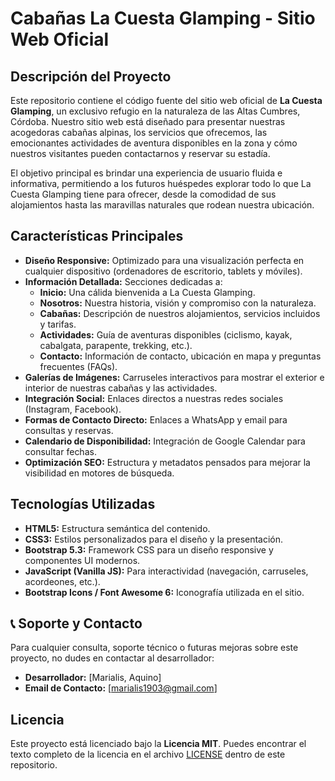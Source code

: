 # Cabañas La Cuesta Glamping - Sitio Web Oficial


## Descripción del Proyecto


Este repositorio contiene el código fuente del sitio web oficial de **La Cuesta Glamping**, un exclusivo refugio en la naturaleza de las Altas Cumbres, Córdoba. Nuestro sitio web está diseñado para presentar nuestras acogedoras cabañas alpinas, los servicios que ofrecemos, las emocionantes actividades de aventura disponibles en la zona y cómo nuestros visitantes pueden contactarnos y reservar su estadía.


El objetivo principal es brindar una experiencia de usuario fluida e informativa, permitiendo a los futuros huéspedes explorar todo lo que La Cuesta Glamping tiene para ofrecer, desde la comodidad de sus alojamientos hasta las maravillas naturales que rodean nuestra ubicación.


## Características Principales


* **Diseño Responsive:** Optimizado para una visualización perfecta en cualquier dispositivo (ordenadores de escritorio, tablets y móviles).
* **Información Detallada:** Secciones dedicadas a:
    * **Inicio:** Una cálida bienvenida a La Cuesta Glamping.
    * **Nosotros:** Nuestra historia, visión y compromiso con la naturaleza.
    * **Cabañas:** Descripción de nuestros alojamientos, servicios incluidos y tarifas.
    * **Actividades:** Guía de aventuras disponibles (ciclismo, kayak, cabalgata, parapente, trekking, etc.).
    * **Contacto:** Información de contacto, ubicación en mapa y preguntas frecuentes (FAQs).
* **Galerías de Imágenes:** Carruseles interactivos para mostrar el exterior e interior de nuestras cabañas y las actividades.
* **Integración Social:** Enlaces directos a nuestras redes sociales (Instagram, Facebook).
* **Formas de Contacto Directo:** Enlaces a WhatsApp y email para consultas y reservas.
* **Calendario de Disponibilidad:** Integración de Google Calendar para consultar fechas.
* **Optimización SEO:** Estructura y metadatos pensados para mejorar la visibilidad en motores de búsqueda.


## Tecnologías Utilizadas


* **HTML5:** Estructura semántica del contenido.
* **CSS3:** Estilos personalizados para el diseño y la presentación.
* **Bootstrap 5.3:** Framework CSS para un diseño responsive y componentes UI modernos.
* **JavaScript (Vanilla JS):** Para interactividad (navegación, carruseles, acordeones, etc.).
* **Bootstrap Icons / Font Awesome 6:** Iconografía utilizada en el sitio.


## 📞 Soporte y Contacto


Para cualquier consulta, soporte técnico o futuras mejoras sobre este proyecto, no dudes en contactar al desarrollador:


* **Desarrollador:** [Marialis, Aquino]
* **Email de Contacto:** [marialis1903@gmail.com]


## Licencia


Este proyecto está licenciado bajo la **Licencia MIT**. Puedes encontrar el texto completo de la licencia en el archivo [LICENSE](LICENSE) dentro de este repositorio.